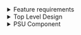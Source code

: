 <details>
<summary>
  Feature requirements
</summary>

- Output waveforms

  - Sine (wave table)
  - Step (varied DC according to step settings)
  - Square (toggled GPIO)
  - Triangle (DAC generator)
  - Sawtooth (DAC generator)
  - Pulse
  - PWM
  - Random/WhiteNoise (DAC generator)

- ~Output waveform MUX/switch to redirect output from MCU pins to Output BNC connector (if needed)~

- Output waveform frequency adjust (using rotary encoder)

- Output waveform DC bias adjust with ext. dual supply PGA (using rotary encoder)

- Output waveform gain/attenuation adjust (using rotary encoder)

- ~Redirect output to internal digital filter (FMAC)~

- Display to show active output waveform and attributes (frequency, DC bias, amplitude, relative gain)

- Input BNC connector for control voltage (to set the output waveform amplitude, trigger the output waveform)

- Output BNC connector for output waveform. 50Ω impedance.

</details>

<details>
<summary>
  Top Level Design
</summary>
  <p><center><img src="FunctionGeneratorM4_TopLevel.png"></p>
</details>

<details>
<summary>
  PSU Component
</summary>
  <p><center><img src="FunctionGeneratorM4_PSU.png"></p>
</details>
